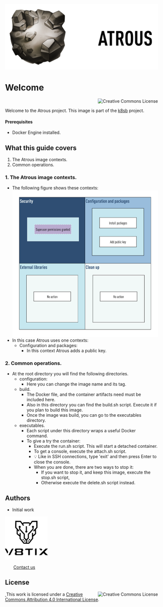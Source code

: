 ![atrous image](./resources/atrous-title.png)

# Welcome

<a rel="license" href="http://creativecommons.org/licenses/by/4.0/"><img alt="Creative Commons License" style="display: block; border-width:0; float: right" align="left" src="https://i.creativecommons.org/l/by/4.0/88x31.png"/></a><br/>

Welcome to the Atrous project. This image is part of the [k8sb](https://github.com/v8tix/k8sb) project.

#### Prerequisites
* Docker Engine installed.

## What this guide covers
1. The Atrous image contexts.
2. Common operations.
### 1. The Atrous image contexts.
* The following figure shows these contexts:
![atrous contexts](resources/atrous-contexts.png)
* In this case Atrous uses one contexts: 
  * Configuration and packages: 
    * In this context Atrous adds a public key.  
### 2. Common operations.
* At the root directory you will find the following directories.
  * configuration:
    * Here you can change the image name and its tag. 
  * build.
    * The Docker file, and the container artifacts need must be included here.
    * Also in this directory you can find the build.sh script. Execute it if you plan to build this image. 
    * Once the image was build, you can go to the executables directory.
  * executables.
    * Each script under this directory wraps a useful Docker command.
    * To give a try the container:
      * Execute the run.sh script. This will start a detached container.
      * To get a console, execute the attach.sh script.
      * :bulb: Like in SSH connections, type 'exit' and then press Enter to close the console.
      * When you are done, there are two ways to stop it:
        * If you want to stop it, and keep this image, execute the stop.sh script,         
        * Otherwise execute the delete.sh script instead.
## Authors
* Initial work

![v8tix logo](resources/v8tix-logo.jpg) <p>&nbsp;&nbsp;&nbsp;&nbsp;&nbsp;&nbsp;&nbsp;[Contact us](mailto:info@v8tix.com)</p>
## License  
<a rel="license" href="http://creativecommons.org/licenses/by/4.0/"><img alt="Creative Commons License" style="display: block; border-width:0; float: right" align="left" src="https://i.creativecommons.org/l/by/4.0/88x31.png"/>&nbsp;</a>This work is licensed under a [Creative Commons Attribution 4.0 International License](http://creativecommons.org/licenses/by/4.0/).  
  













 